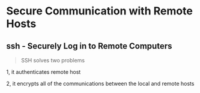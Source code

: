 # Secure Communication with Remote Hosts

## ssh - Securely Log in to Remote Computers

> SSH solves two problems

1, it authenticates remote host
 
2, it encrypts all of the communications between the local and remote hosts
